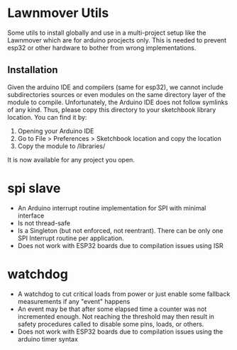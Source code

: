 # Lawnmover Utils
Some utils to install globally and use in a multi-project setup like the Lawnmover which are for arduino procjects only. 
This is needed to prevent esp32 or other hardware to bother from wrong implementations.

## Installation
Given the arduino IDE and compilers (same for esp32), we cannot include subdirectories sources or even modules on the same directory layer of the module to compile.
Unfortunately, the Arduino IDE does not follow symlinks of any kind.
Thus, please copy this directory to your sketchbook library location. You can find it by:
1. Opening your Arduino IDE
2. Go to File > Preferences > Sketchbook location and copy the location
3. Copy the module to <your-sketchbook-location>/libraries/

It is now available for any project you open.

# spi slave
* An Arduino interrupt routine implementation for SPI with minimal interface
* Is not thread-safe
* Is a Singleton (but not enforced, not reentrant). There can be only one SPI Interrupt routine per application.
* Does not work with ESP32 boards due to compilation issues using ISR

# watchdog
* A watchdog to cut critical loads from power or just enable some fallback measurements if any "event" happens
* An event may be that after some elapsed time a counter was not incremented enough. Not reaching the threshold may then result in safety procedures called to disable some pins, loads, or others.
* Does not work with ESP32 boards due to compilation issues using the arduino timer syntax
